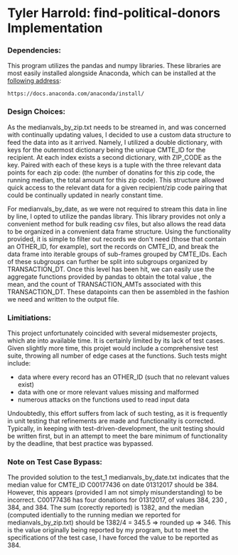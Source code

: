 <h1>Tyler Harrold: find-political-donors Implementation</h1>

<h3>Dependencies:</h3>
	<p>
	This program utilizes the pandas and numpy libraries. These libraries are most easily installed alongside
Anaconda, which can be installed at the <a href="https://docs.anaconda.com/anaconda/install/">following address</a>:
	</p>

	https://docs.anaconda.com/anaconda/install/

<h3>Design Choices:</h3>
	<p>
	As the medianvals_by_zip.txt needs to be streamed in, and was concerned with continually updating values,
I decided to use a custom data structure to feed the data into as it arrived. Namely, I utilized a double dictionary,
with keys for the outermost dictionary being the unique CMTE_ID for the recipient. At each index exists a second
dictionary, with ZIP_CODE as the key. Paired with each of these keys is a tuple with the three relevant data points
for each zip code: (the number of donatins for this zip code, the running median, the total amount for this zip code).
This structure allowed quick access to the relevant data for a given recipient/zip code pairing that could be continually
updated in nearly constant time. 
	</p>
	<p>
	For medianvals_by_date, as we were not required to stream this data in line by line, I opted to utilize the pandas
library. This library provides not only a convenient method for bulk reading csv files, but also allows the read data
to be organized in a convenient data frame structure. Using the functionality provided, it is simple to filter out
records we don't need (those that contain an OTHER_ID, for example), sort the records on CMTE_ID, and break the data frame into iterable
groups of sub-frames grouped by CMTE_IDs. Each of these subgroups can further be split into subgroups organized by TRANSACTION_DT. Once
this level has been hit, we can easily use the aggregate functions provided by pandas to obtain the total value , the mean, and the
count of TRANSACTION_AMTs associated with this TRANSACTION_DT. These datapoints can then be assembled in the fashion we need and written
to the output file.
	</p>


<h3>Limitiations:</h3>
	<p>
	This project unfortunately coincided with several midsemester projects, which ate into available time. It is certainly limited
by its lack of test cases. Given slightly more time, this projet would include a comprehensive test suite, throwing all number of edge
cases at the functions.
	Such tests might include:
		<ul>
			<li>data where every record has an OTHER_ID (such that no relevant values exist)</li>
			<li>data with one or more relevant values missing and malformed</li>
			<li>numerous attacks on the functions used to read input data</li>
		</ul>
Undoubtedly, this effort suffers from lack of such testing, as it is frequently in unit testing that refinements are made and functionality
is corrected. Typically, in keeping with test-driven-development, the unit testing should be written first, but in an attempt to meet the
bare minimum of functionality by the deadline, that best practice was bypassed.
	</p>


<h3>Note on Test Case Bypass:</h3>
	<p>
	The provided solution to the test_1 medianvals_by_date.txt indicates that the median value for CMTE_ID
C00177436 on date 01312017 should be 384. However, this appears (provided I am not simply misunderstanding) to be
incorrect. C00177436 has four donations for 01312017, of values 384, 230 , 384, and 384. The sum (corectly reported)
is 1382, and the median (computed identially to the running median we reported for medianvals_by_zip.txt) should
be 1382/4 = 345.5 => rounded up => 346. This is the value originally being reported by my program, but to meet the 
specifications of the test case, I have forced the value to be reported as 384.
	</p>


